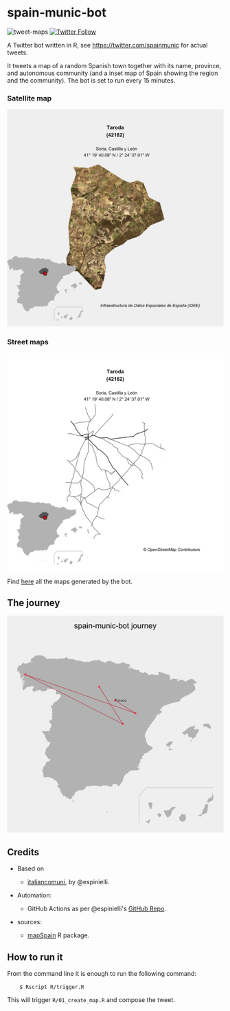 # spain-munic-bot

![tweet-maps](https://github.com/dieghernan/spain-munic-bot/workflows/tweet-maps/badge.svg)
[![Twitter Follow](https://img.shields.io/twitter/follow/spainmunic?style=social)](https://twitter.com/spainmunic)

A Twitter bot written in R, see <https://twitter.com/spainmunic> for actual tweets.

It tweets a map of a random Spanish town together with its name, province, and autonomous community (and a inset map of Spain showing the region and the community). The bot is set to run every 15 minutes.

### Satellite map

![last-map-sat](data/munic-raster.png)

### Street maps

![last-map-streets](data/munic-streets.png)

Find [here](./data/archive) all the maps generated by the bot.

## The journey

![journey](data/journey.png)

## Credits

-   Based on

    -   [italiancomuni](https://twitter.com/italiancomuni), by \@espinielli.

-   Automation:

    -   GitHub Actions as per \@espinielli's [GitHub Repo](https://github.com/espinielli/italian-comuni-bot).

-   sources:

    -   [mapSpain](https://ropenspain.github.io/mapSpain/) R package.

## How to run it

From the command line it is enough to run the following command:

        $ Rscript R/trigger.R

This will trigger `R/01_create_map.R` and compose the tweet.
